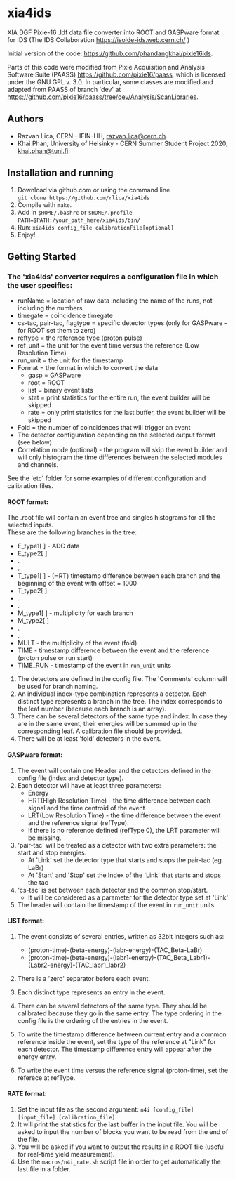 # xia4ids
 XIA DGF Pixie-16 .ldf data file converter into ROOT and GASPware format for IDS (The IDS Collaboration https://isolde-ids.web.cern.ch/ ) 

Initial version of the code: https://github.com/phandangkhai/pixie16ids.

Parts of this code were modified from Pixie Acquisition and Analysis Software Suite (PAASS) https://github.com/pixie16/paass, which is licensed under the GNU GPL v. 3.0. In particular, some classes are modified and adapted from PAASS of branch 'dev' at https://github.com/pixie16/paass/tree/dev/Analysis/ScanLibraries.



## Authors
 * Razvan Lica, CERN - IFIN-HH, razvan.lica@cern.ch.
 * Khai Phan, University of Helsinky - CERN Summer Student Project 2020, khai.phan@tuni.fi.

## Installation and running
 1. Download via github.com or using the command line  
 `git clone https://github.com/rlica/xia4ids`
 2. Compile with `make`.
 3. Add in `$HOME/.bashrc` or `$HOME/.profile`       
 `PATH=$PATH:/your_path_here/xia4ids/bin/`
 4. Run: `xia4ids config_file calibrationFile[optional]`
 5. Enjoy!


## Getting Started
### The 'xia4ids' converter requires a configuration file in which the user specifies:
 * runName  = location of raw data including the name of the runs, not including the numbers
 * timegate = coincidence timegate
 * cs-tac, pair-tac, flagtype = specific detector types (only for GASPware - for ROOT set them to zero)
 * reftype  = the reference type (proton pulse)
 * ref_unit  = the unit for the event time versus the reference (Low Resolution Time)
 * run_unit  = the unit for the timestamp
 * Format = the format in which to convert the data 
      * gasp = GASPware
      * root = ROOT
      * list = binary event lists
      * stat = print statistics for the entire run, the event builder will be skipped
      * rate = only print statistics for the last buffer, the event builder will be skipped
 * Fold = the number of coincidences that will trigger an event 
 * The detector configuration depending on the selected output format (see below).
 * Correlation mode (optional) - the program will skip the event builder and will only histogram the time
 differences between the selected modules and channels. 


See the 'etc' folder for some examples of different configuration and calibration files.


#### ROOT format:

The .root file will contain an event tree and singles histograms for all the selected inputs.  
These are the following branches in the tree:

* E_type1[ ] - ADC data
* E_type2[ ]
* .
* .
* T_type1[ ] - (HRT) timestamp difference between each branch and the beginning of the event with offset = 1000
* T_type2[ ]
* .
* .  
* M_type1[ ] - multiplicity for each branch
* M_type2[ ]
* .
* . 
* MULT     - the multiplicity of the event (fold)
* TIME     - timestamp difference between the event and the reference (proton pulse or run start) 
* TIME_RUN - timestamp of the event in `run_unit` units 


1. The detectors are defined in the config file. The 'Comments' column will be used for branch naming. 
2. An individual index-type combination represents a detector. Each distinct type represents a branch in the tree. 
The index corresponds to the leaf number (because each branch is an array).  
3. There can be several detectors of the same type and index. In case they are in the same event, their energies will be
summed up in the corresponding leaf. A calibration file should be provided.
4. There will be at least 'fold' detectors in the event. 


#### GASPware format:

1. The event will contain one Header and the detectors defined in the config file (index and detector type).
2. Each detector will have at least three parameters:
    * Energy
    * HRT(High Resolution Time) - the time difference between each signal and the time centroid of the event
    * LRT(Low Resolution Time)  - the time difference between the event and the reference signal (refType).
    * If there is no reference defined (refType 0), the LRT parameter will be missing.
3. 'pair-tac' will be treated as a detector with two extra parameters: the start and stop energies.   
    * At 'Link' set the detector type that starts and stops the pair-tac (eg LaBr)
    * At 'Start' and 'Stop' set the Index of the 'Link' that starts and stops the tac
4. 'cs-tac' is set between each detector and the common stop/start.
    * It will be considered as a parameter for the detector type set at 'Link'
5. The header will contain the timestamp of the event in `run_unit` units.


#### LIST format:

1. The event consists of several entries, written as 32bit integers such as:
     * (proton-time)-(beta-energy)-(labr-energy)-(TAC_Beta-LaBr)
     * (proton-time)-(beta-energy)-(labr1-energy)-(TAC_Beta_Labr1)-(Labr2-energy)-(TAC_labr1_labr2)

2. There is a 'zero' separator before each event.

3. Each distinct type represents an entry in the event. 

4. There can be several detectors of the same type. They should be calibrated because they go in the same entry.
The type ordering in the config file is the ordering of the entries in the event.

5. To write the timestamp difference between current entry and a common reference
inside the event, set the type of the reference at "Link" for each detector. 
The timestamp difference entry will appear after the energy entry.

6. To write the event time versus the reference signal (proton-time), set the referece at refType.

#### RATE format:

1. Set the input file as the second argument: `n4i [config_file] [input_file] [calibration_file]`.
2. It will print the statistics for the last buffer in the input file. You will be asked to input the number
of blocks you want to be read from the end of the file. 
3. You will be asked if you want to output the results in a ROOT file (useful for real-time yield measurement).
4. Use the `macros/n4i_rate.sh` script file in order to get automatically the last file in a folder.



